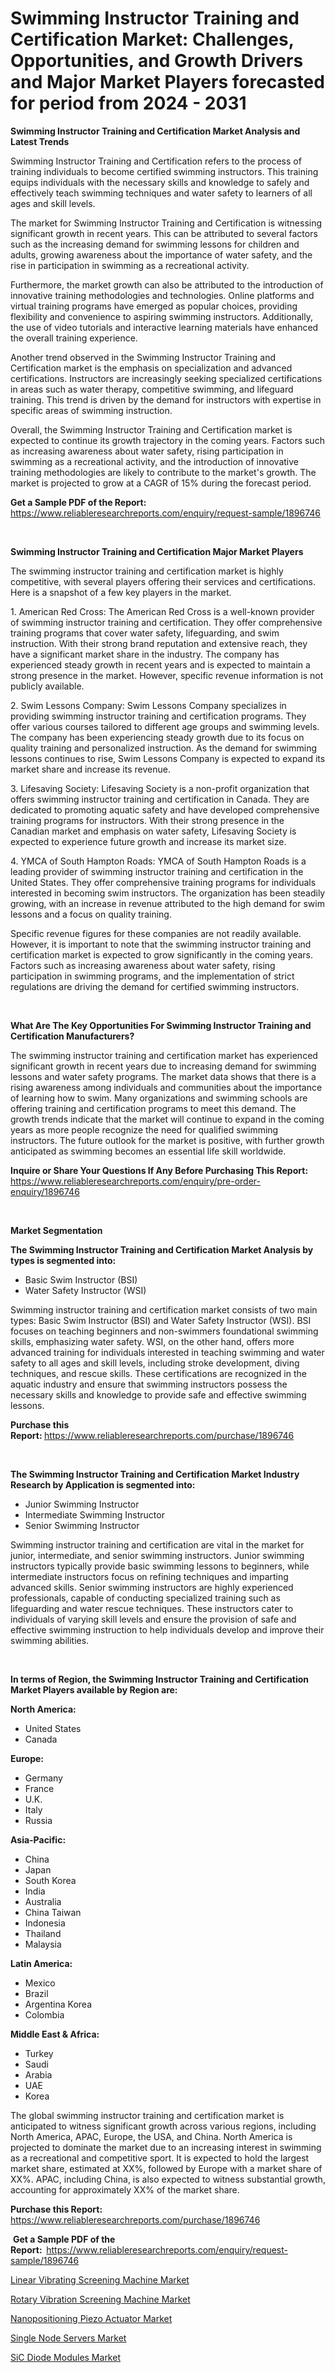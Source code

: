 <p><h1>Swimming Instructor Training and Certification Market: Challenges, Opportunities, and Growth Drivers and Major Market Players forecasted for period from 2024 - 2031</h1></p><p><strong>Swimming Instructor Training and Certification Market Analysis and Latest Trends</strong></p>
<p><p>Swimming Instructor Training and Certification refers to the process of training individuals to become certified swimming instructors. This training equips individuals with the necessary skills and knowledge to safely and effectively teach swimming techniques and water safety to learners of all ages and skill levels.</p><p>The market for Swimming Instructor Training and Certification is witnessing significant growth in recent years. This can be attributed to several factors such as the increasing demand for swimming lessons for children and adults, growing awareness about the importance of water safety, and the rise in participation in swimming as a recreational activity.</p><p>Furthermore, the market growth can also be attributed to the introduction of innovative training methodologies and technologies. Online platforms and virtual training programs have emerged as popular choices, providing flexibility and convenience to aspiring swimming instructors. Additionally, the use of video tutorials and interactive learning materials have enhanced the overall training experience.</p><p>Another trend observed in the Swimming Instructor Training and Certification market is the emphasis on specialization and advanced certifications. Instructors are increasingly seeking specialized certifications in areas such as water therapy, competitive swimming, and lifeguard training. This trend is driven by the demand for instructors with expertise in specific areas of swimming instruction.</p><p>Overall, the Swimming Instructor Training and Certification market is expected to continue its growth trajectory in the coming years. Factors such as increasing awareness about water safety, rising participation in swimming as a recreational activity, and the introduction of innovative training methodologies are likely to contribute to the market's growth. The market is projected to grow at a CAGR of 15% during the forecast period.</p></p>
<p><strong>Get a Sample PDF of the Report:&nbsp;</strong> <a href="https://www.reliableresearchreports.com/enquiry/request-sample/1896746">https://www.reliableresearchreports.com/enquiry/request-sample/1896746</a></p>
<p>&nbsp;</p>
<p><strong>Swimming Instructor Training and Certification Major Market Players</strong></p>
<p><p>The swimming instructor training and certification market is highly competitive, with several players offering their services and certifications. Here is a snapshot of a few key players in the market.</p><p>1. American Red Cross: The American Red Cross is a well-known provider of swimming instructor training and certification. They offer comprehensive training programs that cover water safety, lifeguarding, and swim instruction. With their strong brand reputation and extensive reach, they have a significant market share in the industry. The company has experienced steady growth in recent years and is expected to maintain a strong presence in the market. However, specific revenue information is not publicly available.</p><p>2. Swim Lessons Company: Swim Lessons Company specializes in providing swimming instructor training and certification programs. They offer various courses tailored to different age groups and swimming levels. The company has been experiencing steady growth due to its focus on quality training and personalized instruction. As the demand for swimming lessons continues to rise, Swim Lessons Company is expected to expand its market share and increase its revenue.</p><p>3. Lifesaving Society: Lifesaving Society is a non-profit organization that offers swimming instructor training and certification in Canada. They are dedicated to promoting aquatic safety and have developed comprehensive training programs for instructors. With their strong presence in the Canadian market and emphasis on water safety, Lifesaving Society is expected to experience future growth and increase its market size.</p><p>4. YMCA of South Hampton Roads: YMCA of South Hampton Roads is a leading provider of swimming instructor training and certification in the United States. They offer comprehensive training programs for individuals interested in becoming swim instructors. The organization has been steadily growing, with an increase in revenue attributed to the high demand for swim lessons and a focus on quality training.</p><p>Specific revenue figures for these companies are not readily available. However, it is important to note that the swimming instructor training and certification market is expected to grow significantly in the coming years. Factors such as increasing awareness about water safety, rising participation in swimming programs, and the implementation of strict regulations are driving the demand for certified swimming instructors.</p></p>
<p>&nbsp;</p>
<p><strong>What Are The Key Opportunities For Swimming Instructor Training and Certification Manufacturers?</strong></p>
<p><p>The swimming instructor training and certification market has experienced significant growth in recent years due to increasing demand for swimming lessons and water safety programs. The market data shows that there is a rising awareness among individuals and communities about the importance of learning how to swim. Many organizations and swimming schools are offering training and certification programs to meet this demand. The growth trends indicate that the market will continue to expand in the coming years as more people recognize the need for qualified swimming instructors. The future outlook for the market is positive, with further growth anticipated as swimming becomes an essential life skill worldwide.</p></p>
<p><strong>Inquire or Share Your Questions If Any Before Purchasing This Report:</strong> <a href="https://www.reliableresearchreports.com/enquiry/pre-order-enquiry/1896746">https://www.reliableresearchreports.com/enquiry/pre-order-enquiry/1896746</a></p>
<p>&nbsp;</p>
<p><strong>Market Segmentation</strong></p>
<p><strong>The Swimming Instructor Training and Certification Market Analysis by types is segmented into:</strong></p>
<p><ul><li>Basic Swim Instructor (BSI)</li><li>Water Safety Instructor (WSI)</li></ul></p>
<p><p>Swimming instructor training and certification market consists of two main types: Basic Swim Instructor (BSI) and Water Safety Instructor (WSI). BSI focuses on teaching beginners and non-swimmers foundational swimming skills, emphasizing water safety. WSI, on the other hand, offers more advanced training for individuals interested in teaching swimming and water safety to all ages and skill levels, including stroke development, diving techniques, and rescue skills. These certifications are recognized in the aquatic industry and ensure that swimming instructors possess the necessary skills and knowledge to provide safe and effective swimming lessons.</p></p>
<p><strong>Purchase this Report:&nbsp;</strong><a href="https://www.reliableresearchreports.com/purchase/1896746">https://www.reliableresearchreports.com/purchase/1896746</a></p>
<p>&nbsp;</p>
<p><strong>The Swimming Instructor Training and Certification Market Industry Research by Application is segmented into:</strong></p>
<p><ul><li>Junior Swimming Instructor</li><li>Intermediate Swimming Instructor</li><li>Senior Swimming Instructor</li></ul></p>
<p><p>Swimming instructor training and certification are vital in the market for junior, intermediate, and senior swimming instructors. Junior swimming instructors typically provide basic swimming lessons to beginners, while intermediate instructors focus on refining techniques and imparting advanced skills. Senior swimming instructors are highly experienced professionals, capable of conducting specialized training such as lifeguarding and water rescue techniques. These instructors cater to individuals of varying skill levels and ensure the provision of safe and effective swimming instruction to help individuals develop and improve their swimming abilities.</p></p>
<p>&nbsp;</p>
<p><strong>In terms of Region, the Swimming Instructor Training and Certification Market Players available by Region are:</strong></p>
<p>
    <p> <strong> North America: </strong>
        <ul>
            <li>United States</li>
            <li>Canada</li>
        </ul>
        </p> 
    <p> <strong> Europe: </strong>
        <ul>
            <li>Germany</li>
            <li>France</li>
            <li>U.K.</li>
            <li>Italy</li>
            <li>Russia</li>
        </ul>
        </p> 
    <p> <strong> Asia-Pacific: </strong>
        <ul>
            <li>China</li>
            <li>Japan</li>
            <li>South Korea</li>
            <li>India</li>
            <li>Australia</li>
            <li>China Taiwan</li>
            <li>Indonesia</li>
            <li>Thailand</li>
            <li>Malaysia</li>
        </ul>
        </p> 
    <p> <strong> Latin America: </strong>
        <ul>
            <li>Mexico</li>
            <li>Brazil</li>
            <li>Argentina Korea</li>
            <li>Colombia</li>
        </ul>
        </p> 
    <p> <strong> Middle East & Africa: </strong>
        <ul>
            <li>Turkey</li>
            <li>Saudi</li>
            <li>Arabia</li>
            <li>UAE</li>
            <li>Korea</li>
        </ul>
    </p>
    </p>
<p><p>The global swimming instructor training and certification market is anticipated to witness significant growth across various regions, including North America, APAC, Europe, the USA, and China. North America is projected to dominate the market due to an increasing interest in swimming as a recreational and competitive sport. It is expected to hold the largest market share, estimated at XX%, followed by Europe with a market share of XX%. APAC, including China, is also expected to witness substantial growth, accounting for approximately XX% of the market share.</p></p>
<p><strong>Purchase this Report: </strong><a href="https://www.reliableresearchreports.com/purchase/1896746">https://www.reliableresearchreports.com/purchase/1896746</a></p>
<p>&nbsp;<strong>Get a Sample PDF of the Report:&nbsp;&nbsp;</strong><a href="https://www.reliableresearchreports.com/enquiry/request-sample/1896746">https://www.reliableresearchreports.com/enquiry/request-sample/1896746</a></p>
<p><strong></strong></p>
<p><p><a href="https://medium.com/@patriciaday39/linear-vibrating-screening-machine-market-trends-and-market-analysis-forecasted-for-period-e16c2f49a326">Linear Vibrating Screening Machine Market</a></p><p><a href="https://medium.com/@patriciaday39/rotary-vibration-screening-machine-market-exploring-market-share-market-trends-and-future-growth-07e31dad932d">Rotary Vibration Screening Machine Market</a></p><p><a href="https://medium.com/@patriciaday39/nanopositioning-piezo-actuator-market-size-market-outlook-and-market-forecast-2024-to-2031-e774114e66d2">Nanopositioning Piezo Actuator Market</a></p><p><a href="https://medium.com/@patriciaday39/single-node-servers-market-trends-and-market-analysis-forecasted-for-period-2024-2031-2c1153e6a8cc">Single Node Servers Market</a></p><p><a href="https://medium.com/@patriciaday39/sic-diode-modules-market-furnishes-information-on-market-share-market-trends-and-market-growth-93ee088ac984">SiC Diode Modules Market</a></p></p>